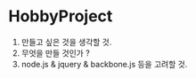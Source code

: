HobbyProject
============

1. 만들고 싶은 것을 생각할 것.
2. 무엇을 만들 것인가 ?
3. node.js & jquery & backbone.js 등을  고려할 것.